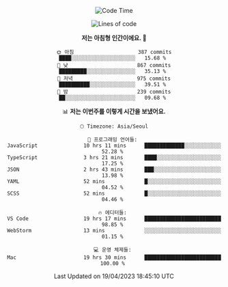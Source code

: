 <div align='center'>
 
<!--START_SECTION:waka-->
![Code Time](http://img.shields.io/badge/Code%20Time-2%2C551%20hrs%2054%20mins-blue)

![Lines of code](https://img.shields.io/badge/%EC%A0%80%EB%8A%94%20%EC%97%AC%ED%83%9C%EA%B9%8C%EC%A7%80%20-1.2%20million%20%EC%A4%84%EC%9D%98%20%EC%BD%94%EB%93%9C%EB%A5%BC%20%EC%9E%91%EC%84%B1%ED%96%88%EC%96%B4%EC%9A%94.-blue)

**저는 아침형 인간이에요. 🐤** 

```text
🌞 아침                     387 commits         ████░░░░░░░░░░░░░░░░░░░░░   15.68 % 
🌆 낮　                     867 commits         █████████░░░░░░░░░░░░░░░░   35.13 % 
🌃 저녁                     975 commits         ██████████░░░░░░░░░░░░░░░   39.51 % 
🌙 밤　                     239 commits         ██░░░░░░░░░░░░░░░░░░░░░░░   09.68 % 
```


📊 **저는 이번주를 이렇게 시간을 보냈어요.** 

```text
🕑︎ Timezone: Asia/Seoul

💬 프로그래밍 언어들: 
JavaScript               10 hrs 11 mins      █████████████░░░░░░░░░░░░   52.28 % 
TypeScript               3 hrs 21 mins       ████░░░░░░░░░░░░░░░░░░░░░   17.25 % 
JSON                     2 hrs 43 mins       ███░░░░░░░░░░░░░░░░░░░░░░   13.98 % 
YAML                     52 mins             █░░░░░░░░░░░░░░░░░░░░░░░░   04.52 % 
SCSS                     52 mins             █░░░░░░░░░░░░░░░░░░░░░░░░   04.46 % 

🔥 에디터들: 
VS Code                  19 hrs 17 mins      █████████████████████████   98.85 % 
WebStorm                 13 mins             ░░░░░░░░░░░░░░░░░░░░░░░░░   01.15 % 

💻 운영 체제들: 
Mac                      19 hrs 30 mins      █████████████████████████   100.00 % 
```


 Last Updated on 19/04/2023 18:45:10 UTC
<!--END_SECTION:waka-->
 </div>
<!---
Emewjin/Emewjin is a ✨ special ✨ repository because its `README.md` (this file) appears on your GitHub profile.
You can click the Preview link to take a look at your changes.
--->
